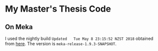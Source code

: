 # My Master's Thesis Code
## On Meka
I used the nightly build `Updated	Tue May 8 23:15:52 NZST 2018` obtained from
[here](https://adams.cms.waikato.ac.nz/snapshots/meka/). The version
is `meka-release-1.9.3-SNAPSHOT`.
